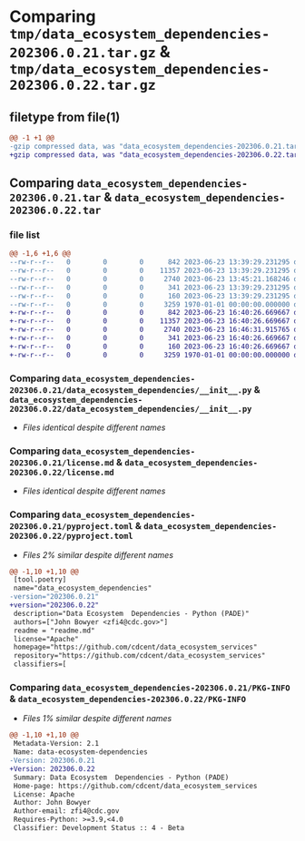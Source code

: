 # Comparing `tmp/data_ecosystem_dependencies-202306.0.21.tar.gz` & `tmp/data_ecosystem_dependencies-202306.0.22.tar.gz`

## filetype from file(1)

```diff
@@ -1 +1 @@
-gzip compressed data, was "data_ecosystem_dependencies-202306.0.21.tar", max compression
+gzip compressed data, was "data_ecosystem_dependencies-202306.0.22.tar", max compression
```

## Comparing `data_ecosystem_dependencies-202306.0.21.tar` & `data_ecosystem_dependencies-202306.0.22.tar`

### file list

```diff
@@ -1,6 +1,6 @@
--rw-r--r--   0        0        0      842 2023-06-23 13:39:29.231295 data_ecosystem_dependencies-202306.0.21/data_ecosystem_dependencies/__init__.py
--rw-r--r--   0        0        0    11357 2023-06-23 13:39:29.231295 data_ecosystem_dependencies-202306.0.21/license.md
--rw-r--r--   0        0        0     2740 2023-06-23 13:45:21.168246 data_ecosystem_dependencies-202306.0.21/pyproject.toml
--rw-r--r--   0        0        0      341 2023-06-23 13:39:29.231295 data_ecosystem_dependencies-202306.0.21/readme.md
--rw-r--r--   0        0        0      160 2023-06-23 13:39:29.231295 data_ecosystem_dependencies-202306.0.21/setup.cfg
--rw-r--r--   0        0        0     3259 1970-01-01 00:00:00.000000 data_ecosystem_dependencies-202306.0.21/PKG-INFO
+-rw-r--r--   0        0        0      842 2023-06-23 16:40:26.669667 data_ecosystem_dependencies-202306.0.22/data_ecosystem_dependencies/__init__.py
+-rw-r--r--   0        0        0    11357 2023-06-23 16:40:26.669667 data_ecosystem_dependencies-202306.0.22/license.md
+-rw-r--r--   0        0        0     2740 2023-06-23 16:46:31.915765 data_ecosystem_dependencies-202306.0.22/pyproject.toml
+-rw-r--r--   0        0        0      341 2023-06-23 16:40:26.669667 data_ecosystem_dependencies-202306.0.22/readme.md
+-rw-r--r--   0        0        0      160 2023-06-23 16:40:26.669667 data_ecosystem_dependencies-202306.0.22/setup.cfg
+-rw-r--r--   0        0        0     3259 1970-01-01 00:00:00.000000 data_ecosystem_dependencies-202306.0.22/PKG-INFO
```

### Comparing `data_ecosystem_dependencies-202306.0.21/data_ecosystem_dependencies/__init__.py` & `data_ecosystem_dependencies-202306.0.22/data_ecosystem_dependencies/__init__.py`

 * *Files identical despite different names*

### Comparing `data_ecosystem_dependencies-202306.0.21/license.md` & `data_ecosystem_dependencies-202306.0.22/license.md`

 * *Files identical despite different names*

### Comparing `data_ecosystem_dependencies-202306.0.21/pyproject.toml` & `data_ecosystem_dependencies-202306.0.22/pyproject.toml`

 * *Files 2% similar despite different names*

```diff
@@ -1,10 +1,10 @@
 [tool.poetry]
 name="data_ecosystem_dependencies"
-version="202306.0.21"
+version="202306.0.22"
 description="Data Ecosystem  Dependencies - Python (PADE)"
 authors=["John Bowyer <zfi4@cdc.gov>"]
 readme = "readme.md"
 license="Apache"
 homepage="https://github.com/cdcent/data_ecosystem_services"
 repository="https://github.com/cdcent/data_ecosystem_services"
 classifiers=[
```

### Comparing `data_ecosystem_dependencies-202306.0.21/PKG-INFO` & `data_ecosystem_dependencies-202306.0.22/PKG-INFO`

 * *Files 1% similar despite different names*

```diff
@@ -1,10 +1,10 @@
 Metadata-Version: 2.1
 Name: data-ecosystem-dependencies
-Version: 202306.0.21
+Version: 202306.0.22
 Summary: Data Ecosystem  Dependencies - Python (PADE)
 Home-page: https://github.com/cdcent/data_ecosystem_services
 License: Apache
 Author: John Bowyer
 Author-email: zfi4@cdc.gov
 Requires-Python: >=3.9,<4.0
 Classifier: Development Status :: 4 - Beta
```

